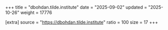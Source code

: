 +++
title = "dbohdan.tilde.institute"
date = "2025-09-02"
updated = "2025-10-26"
weight = 17776

[extra]
source = "https://dbohdan.tilde.institute"
ratio = 100
size = 17
+++
